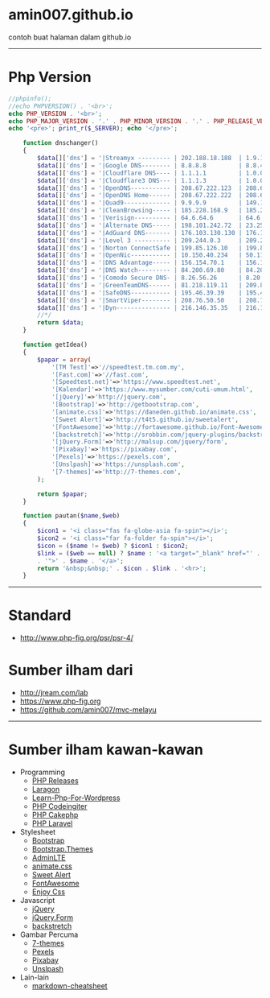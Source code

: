 # amin007.github.io
contoh buat halaman dalam github.io

___
# Php Version

```php
//phpinfo();
//echo PHPVERSION() . '<br>';
echo PHP_VERSION . '<br>';
echo PHP_MAJOR_VERSION . '.' . PHP_MINOR_VERSION . '.' . PHP_RELEASE_VERSION . '<br>';
echo '<pre>'; print_r($_SERVER); echo '</pre>';
```

```php
	function dnschanger()
	{
		$data[]['dns'] = '|Streamyx --------- | 202.188.18.188  | 1.9.1.9';
		$data[]['dns'] = '|Google DNS-------- | 8.8.8.8         | 8.8.4.4';
		$data[]['dns'] = '|Cloudflare DNS---- | 1.1.1.1         | 1.0.0.1';
		$data[]['dns'] = '|Cloudflare3 DNS--- | 1.1.1.3         | 1.0.0.3';
		$data[]['dns'] = '|OpenDNS----------- | 208.67.222.123  | 208.67.222.220';
		$data[]['dns'] = '|OpenDNS Home------ | 208.67.222.222  | 208.67.220.220';
		$data[]['dns'] = '|Quad9------------- | 9.9.9.9         | 149.112.112.112';
		$data[]['dns'] = '|CleanBrowsing----- | 185.228.168.9   | 185.228.169.9';
		$data[]['dns'] = '|Verisign---------- | 64.6.64.6       | 64.6.65.6';
		$data[]['dns'] = '|Alternate DNS----- | 198.101.242.72  | 23.253.163.53';
		$data[]['dns'] = '|AdGuard DNS------- | 176.103.130.130 | 176.103.130.131';
		$data[]['dns'] = '|Level 3 ---------- | 209.244.0.3     | 209.244.0.3';
		$data[]['dns'] = '|Norton ConnectSafe | 199.85.126.10   | 199.85.127.10';
		$data[]['dns'] = '|OpenNic----------- | 10.150.40.234   | 50.116.23.211';
		$data[]['dns'] = '|DNS Advantage----- | 156.154.70.1    | 156.154.71.1';
		$data[]['dns'] = '|DNS Watch--------- | 84.200.69.80    | 84.200.70.40';
		$data[]['dns'] = '|Comodo Secure DNS- | 8.26.56.26      | 8.20.247.20';
		$data[]['dns'] = '|GreenTeamDNS------ | 81.218.119.11   | 209.88.198.133';
		$data[]['dns'] = '|SafeDNS----------- | 195.46.39.39    | 195.46.39.40';
		$data[]['dns'] = '|SmartViper-------- | 208.76.50.50    | 208.76.51.51';
		$data[]['dns'] = '|Dyn--------------- | 216.146.35.35   | 216.146.36.36';
		//*/
		return $data;
	}
```

```php
	function getIdea()
	{
		$papar = array(
			'[TM Test]'=>'//speedtest.tm.com.my',
			'[Fast.com]'=>'//fast.com',
			'[Speedtest.net]'=>'https://www.speedtest.net',
			'[Kalendar]'=>'https://www.mysumber.com/cuti-umum.html',
			'[jQuery]'=>'http://jquery.com',
			'[Bootstrap]'=>'http://getbootstrap.com',
			'[animate.css]'=>'https://daneden.github.io/animate.css',
			'[Sweet Alert]'=>'http://t4t5.github.io/sweetalert',
			'[FontAwesome]'=>'http://fortawesome.github.io/Font-Awesome',
			'[backstretch]'=>'http://srobbin.com/jquery-plugins/backstretch',
			'[jQuery.Form]'=>'http://malsup.com/jquery/form',
			'[Pixabay]'=>'https://pixabay.com',
			'[Pexels]'=>'https://pexels.com',
			'[Unslpash]'=>'https://unsplash.com',
			'[7-themes]'=>'http://7-themes.com',
		);

		return $papar;
	}
```

```php
	function pautan($name,$web)
	{
		$icon1 = '<i class="fas fa-globe-asia fa-spin"></i>';
		$icon2 = '<i class="far fa-folder fa-spin"></i>';
		$icon = ($name != $web) ? $icon1 : $icon2;
		$link = ($web == null) ? $name : '<a target="_blank" href="' . $web
		. '">' . $name . '</a>';
		return '&nbsp;&nbsp;' . $icon . $link . '<hr>';
	}
```
___
# Standard
* http://www.php-fig.org/psr/psr-4/

# Sumber ilham dari
* http://jream.com/lab
* https://www.php-fig.org
* https://github.com/amin007/mvc-melayu

___
# Sumber ilham kawan-kawan
* Programming
  * [PHP Releases](https://windows.php.net/downloads/releases)
  * [Laragon](https://laragon.org)
  * [Learn-Php-For-Wordpress](https://code.tutsplus.com/courses/learn-php-for-wordpress/lessons/php-in-the-loop)
  * [PHP Codeingiter](https://codeigniter.com)
  * [PHP Cakephp](https://cakephp.org)
  * [PHP Laravel](https://laravel.com)
* Stylesheet
  * [Bootstrap](http://getbootstrap.com)
  * [Bootstrap.Themes](http://bootstrap.themes.guide)
  * [AdminLTE](https://adminlte.io/themes/AdminLTE)
  * [animate.css](https://daneden.github.io/animate.css)
  * [Sweet Alert](http://t4t5.github.io/sweetalert)
  * [FontAwesome](http://fortawesome.github.io/Font-Awesome)
  * [Enjoy Css](https://enjoycss.com)
* Javascript
  * [jQuery](http://jquery.com)
  * [jQuery.Form](http://malsup.com/jquery/form)
  * [backstretch](http://srobbin.com/jquery-plugins/backstretch)
* Gambar Percuma
  * [7-themes](http://7-themes.com)
  * [Pexels](https://pexels.com)
  * [Pixabay](https://pixabay.com)
  * [Unslpash](https://unsplash.com)
* Lain-lain
  * [markdown-cheatsheet](https://guides.github.com/pdfs/markdown-cheatsheet-online.pdf)